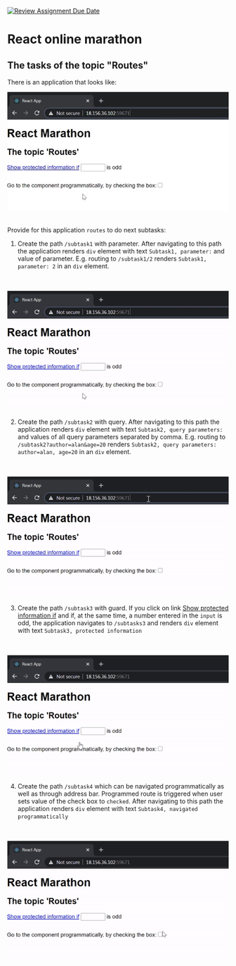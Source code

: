 [![Review Assignment Due Date](https://classroom.github.com/assets/deadline-readme-button-22041afd0340ce965d47ae6ef1cefeee28c7c493a6346c4f15d667ab976d596c.svg)](https://classroom.github.com/a/TAKetJjC)
# React online marathon

## The tasks of the topic "Routes"

There is an application that looks like:

<kbd>
  <img src="./examples/start.jpg" >
</kbd>

\
Provide for this application `routes` to do next subtasks:

1. Create the path `/subtask1` with parameter. After navigating to this path the application renders
`div` element with text `Subtask1, parameter:` and value of parameter. E.g. routing to `/subtask1/2`
renders `Subtask1, parameter: 2` in an `div` element.

\
&nbsp;&nbsp;
   <kbd>
    <img src="./examples/subtask1.gif" >
   </kbd>

2. Create the path `/subtask2` with query. After navigating to this path the application renders
`div` element with text `Subtask2, query parameters:` and values of all query parameters separated by comma.
E.g. routing to `/subtask2?author=alan&age=20` renders `Subtask2, query parameters: author=alan, age=20`
in an `div` element.

\
&nbsp;&nbsp;
   <kbd>
    <img src="./examples/subtask2.gif" >
   </kbd>

3. Create the path `/subtask3` with guard. If you click on link [Show protected information if]() and if,
at the same time, a number entered in the `input` is odd, the application navigates to `/subtasks3` and renders
`div` element with text `Subtask3, protected information`

\
&nbsp;&nbsp;
   <kbd>
    <img src="./examples/subtask3.gif" >
   </kbd>

4. Create the path `/subtask4` which can be navigated programmatically as well as through address bar.
Programmed route is triggered when user sets value of the check box to `checked`. After navigating to this path the application renders
`div` element with text `Subtask4, navigated programmatically`

\
&nbsp;&nbsp;
   <kbd>
    <img src="./examples/subtask4.gif" >
   </kbd>
